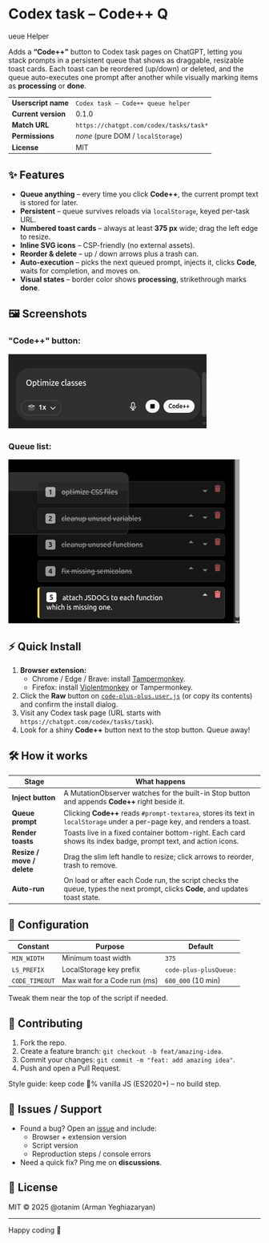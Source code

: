 # Codex task – Code++ Q
ueue Helper

Adds a **“Code++”** button to Codex task pages on ChatGPT, letting you stack prompts in a persistent queue that shows as draggable, resizable toast cards. Each toast can be reordered (up/down) or deleted, and the queue auto-executes one prompt after another while visually marking items as **processing** or **done**.

| | |
| --- | --- |
| **Userscript name** | `Codex task – Code++ queue helper` |
| **Current version** | 0.1.0 |
| **Match URL** | `https://chatgpt.com/codex/tasks/task*` |
| **Permissions** | _none_ (pure DOM / `localStorage`) |
| **License** | MIT |

## ✨ Features

- **Queue anything** – every time you click **Code++**, the current prompt text is stored for later.
- **Persistent** – queue survives reloads via `localStorage`, keyed per-task URL.
- **Numbered toast cards** – always at least **375 px** wide; drag the left edge to resize.
- **Inline SVG icons** – CSP-friendly (no external assets).
- **Reorder & delete** – up / down arrows plus a trash can.
- **Auto-execution** – picks the next queued prompt, injects it, clicks **Code**, waits for completion, and moves on.
- **Visual states** – border color shows **processing**, strikethrough marks **done**.

## 🖼️ Screenshots

### "Code++" button:
![img_7.png](img_7.png)

### Queue list:
![img_1.png](img_1.png)

## ⚡ Quick Install

1. **Browser extension:**  
   - Chrome / Edge / Brave: install [Tampermonkey](https://www.tampermonkey.net/).  
   - Firefox: install [Violentmonkey](https://violentmonkey.github.io/) or Tampermonkey.
2. Click the **Raw** button on [`code-plus-plus.user.js`](./code-plus-plus.user.js) (or copy its contents) and confirm the install dialog.
3. Visit any Codex task page (URL starts with `https://chatgpt.com/codex/tasks/task`).
4. Look for a shiny **Code++** button next to the stop button. Queue away!

## 🛠️ How it works

| Stage | What happens |
| ----- | ------------ |
| **Inject button** | A MutationObserver watches for the built-in Stop button and appends **Code++** right beside it. |
| **Queue prompt** | Clicking **Code++** reads `#prompt-textarea`, stores its text in `localStorage` under a per-page key, and renders a toast. |
| **Render toasts** | Toasts live in a fixed container bottom-right. Each card shows its index badge, prompt text, and action icons. |
| **Resize / move / delete** | Drag the slim left handle to resize; click arrows to reorder, trash to remove. |
| **Auto-run** | On load or after each Code run, the script checks the queue, types the next prompt, clicks **Code**, and updates toast state. |

## 🔧 Configuration

| Constant | Purpose | Default |
| -------- | ------- | ------- |
| `MIN_WIDTH` | Minimum toast width | `375` |
| `LS_PREFIX` | LocalStorage key prefix | `code-plus-plusQueue:` |
| `CODE_TIMEOUT` | Max wait for a Code run (ms) | `600_000` (10 min) |

Tweak them near the top of the script if needed.

## 🤝 Contributing

1. Fork the repo.
2. Create a feature branch: `git checkout -b feat/amazing-idea`.
3. Commit your changes: `git commit -m "feat: add amazing idea"`.
4. Push and open a Pull Request.

Style guide: keep code 💯% vanilla JS (ES2020+) – no build step.

## 🐛 Issues / Support

- Found a bug? Open an [issue](../../issues) and include:
    - Browser + extension version
    - Script version
    - Reproduction steps / console errors
- Need a quick fix? Ping me on **discussions**.

## 📜 License

MIT © 2025 @otanim (Arman Yeghiazaryan)

---

Happy coding 🚀
```